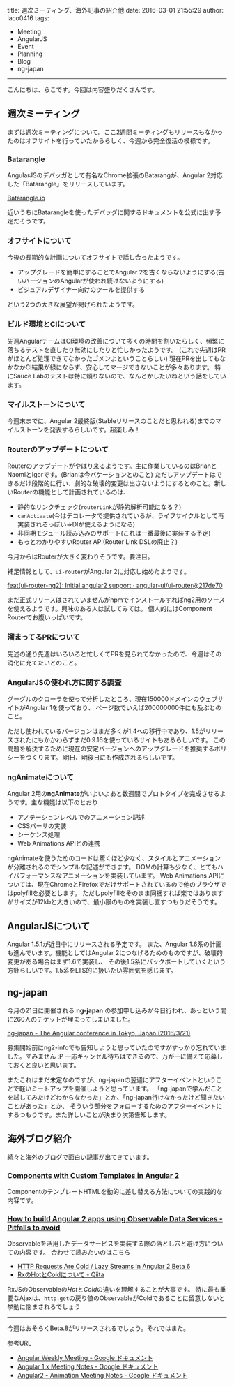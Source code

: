 title: 週次ミーティング、海外記事の紹介他
date: 2016-03-01 21:55:29
author: laco0416
tags:
- Meeting
- AngularJS
- Event
- Planning
- Blog
- ng-japan

---

こんにちは、らこです。今回は内容盛りだくさんです。

## 週次ミーティング

まずは週次ミーティングについて。ここ2週間ミーティングもリリースもなかったのはオフサイトを行っていたかららしく、今週から完全復活の模様です。

### Batarangle
AngularJSのデバッガとして有名なChrome拡張のBatarangが、Angular 2対応した「Batarangle」をリリースしています。

[Batarangle.io](http://go.rangle.io/batarangle)

近いうちにBatarangleを使ったデバッグに関するドキュメントを公式に出す予定だそうです。

### オフサイトについて
今後の長期的な計画についてオフサイトで話し合ったようです。

- アップグレードを簡単にすることでAngular 2を古くならないようにする(古いバージョンのAngularが使われ続けないようにする)
- ビジュアルデザイナー向けのツールを提供する

という2つの大きな展望が掲げられたようです。

### ビルド環境とCIについて
先週AngularチームはCI環境の改善について多くの時間を割いたらしく、頻繁に落ちるテストを直したり無効にしたりと忙しかったようです。
(これで先週はPRがほとんど処理できてなかったゴメンよということらしい)
現在PRを出してもなかなかCI結果が緑にならず、安心してマージできないことが多々あります。
特にSauce Labのテストは特に頼りないので、なんとかしたいねという話をしています。

### マイルストーンについて
今週末までに、Angular 2最終版(Stableリリースのことだと思われる)までのマイルストーンを発表するらしいです。超楽しみ！

### Routerのアップデートについて
Routerのアップデートがやはり来るようです。主に作業しているのはBrianとNaomiとIgorです。(Brianは今バケーションとのこと)
ただしアップデートはできるだけ段階的に行い、劇的な破壊的変更は出さないようにするとのこと。新しいRouterの機能として計画されているのは、

- 静的なリンクチェック(`routerLink`が静的解析可能になる？)
- `canActivate`(今はデコレータで提供されているが、ライフサイクルとして再実装されるっぽい=>DIが使えるようになる)
- 非同期モジュール読み込みのサポート(これは一番最後に実装する予定)
- もっとわかりやすいRouter API(Router Link DSLの廃止？)

今月からはRouterが大きく変わりそうです。要注目。

補足情報として、`ui-router`がAngular 2に対応し始めたようです。

[feat(ui-router-ng2): Initial angular2 support · angular-ui/ui-router@217de70](https://github.com/angular-ui/ui-router/commit/217de70449c7870057d440d161752f1945dc4937)

まだ正式リリースはされていませんがnpmでインストールすればng2用のソースを使えるようです。興味のある人は試してみては。
個人的にはComponent Routerでお腹いっぱいです。

### 溜まってるPRについて
先述の通り先週はいろいろと忙しくてPRを見られてなかったので、今週はその消化に充てたいとのこと。

### AngularJSの使われ方に関する調査
グーグルのクローラを使って分析したところ、現在150000ドメインのウェブサイトがAngular 1を使っており、
ページ数でいえば200000000件にも及ぶとのこと。

ただし使われているバージョンはまだ多くが1.4への移行中であり、1.5がリリースされたにもかかわらずまだ0.9.16を使っているサイトもあるらしいです。
この問題を解決するために現在の安定バージョンへのアップグレードを推奨するポリシーをつくります。
明日、明後日にも作成されるらしいです。

### ngAnimateについて
Angular 2用の**ngAnimate**がいよいよあと数週間でプロトタイプを完成させるようです。主な機能は以下のとおり

- アノテーションレベルでのアニメーション記述
- CSSパーサの実装
- シーケンス処理
- Web Animations APIとの連携

ngAnimateを使うためのコードは驚くほど少なく、スタイルとアニメーションが分離されるのでシンプルな記述ができます。
DOMの計算も少なく、とてもハイパフォーマンスなアニメーションを実装しています。
Web Animations APIについては、現在ChromeとFirefoxでだけサポートされているので他のブラウザではpolyfillを必要とします。
ただしpolyfillをそのまま同梱すれば楽ではありますがサイズが12kbと大きいので、最小限のものを実装し直すつもりだそうです。

## AngularJSについて
Angular 1.5.1が近日中にリリースされる予定です。
また、Angular 1.6系の計画も進んでいます。機能としてはAngular 2につなげるためのものですが、破壊的変更がある場合はまず1.6で実装し、
その後1.5系にバックポートしていくという方針らしいです。1.5系をLTS的に扱いたい雰囲気を感じます。

## ng-japan
今月の21日に開催される **ng-japan** の参加申し込みが今日行われ、あっという間に260人のチケットが埋まってしまいました。

[ng-japan - The Angular conference in Tokyo, Japan (2016/3/21)](http://ngjapan.org/)

募集開始前にng2-infoでも告知しようと思っていたのですがすっかり忘れていました。すみません :P
一応キャンセル待ちはできるので、万が一に備えて応募しておくと良いと思います。

またこれはまだ未定なのですが、ng-japanの翌週にアフターイベントということで軽いミートアップを開催しようと思っています。
「ng-japanで学んだことを試してみたけどわからなかった」とか、「ng-japan行けなかったけど聞きたいことがあった」とか、
そういう部分をフォローするためのアフターイベントにするつもりです。また詳しいことが決まり次第告知します。

## 海外ブログ紹介
続々と海外のブログで面白い記事が出てきています。

### [Components with Custom Templates in Angular 2](http://www.michaelbromley.co.uk/blog/513/components-with-custom-templates-in-angular-2)
ComponentのテンプレートHTMLを動的に差し替える方法についての実践的な内容です。

### [How to build Angular 2 apps using Observable Data Services - Pitfalls to avoid](http://blog.jhades.org/how-to-build-angular2-apps-using-rxjs-observable-data-services-pitfalls-to-avoid/)
Observableを活用したデータサービスを実装する際の落とし穴と避け方についての内容です。
合わせて読みたいのはこちら

- [HTTP Requests Are Cold / Lazy Streams In Angular 2 Beta 6](http://www.bennadel.com/blog/3035-http-requests-are-cold-lazy-streams-in-angular-2-beta-6.htm)
- [RxのHotとColdについて - Qiita](http://qiita.com/toRisouP/items/f6088963037bfda658d3)

RxJSのObservableの*Hot*と*Cold*の違いを理解することが大事です。
特に最も重要なAjaxは、`http.get`の戻り値のObservableがColdであることに留意しないと挙動に悩まされるでしょう

----
今週はおそらくBeta.8がリリースされるでしょう。それではまた。


参考URL

- [Angular Weekly Meeting - Google ドキュメント](https://docs.google.com/document/d/150lerb1LmNLuau_a_EznPV1I1UHMTbEl61t4hZ7ZpS0/edit#heading=h.v9yw0ynxk8hq)
- [Angular 1.x Meeting Notes - Google ドキュメント](https://docs.google.com/document/d/1xKEbydyUEOQ_gTbcbxy_k2myctG8EiVbeMgLgXTxIc0/edit#heading=h.yu4zcypn0qmi)
- [Angular2 - Animation Meeting Notes - Google ドキュメント](https://docs.google.com/document/d/1j6Crqk5rLwJH_iahUStnlaXNfuJZH2cwOZwAYq0p218/edit#heading=h.qr27868rrp3z)
